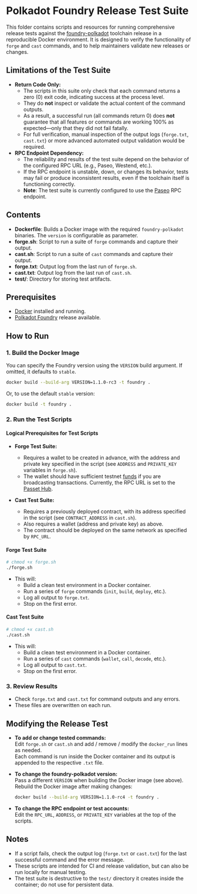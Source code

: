 # Polkadot Foundry Release Test Suite

This folder contains scripts and resources for running comprehensive release tests against the [foundry-polkadot](https://github.com/paritytech/foundry-polkadot) toolchain release in a reproducible Docker environment. It is designed to verify the functionality of `forge` and `cast` commands, and to help maintainers validate new releases or changes.

## Limitations of the Test Suite

- **Return Code Only:**
  - The scripts in this suite only check that each command returns a zero (0) exit code, indicating success at the process level.
  - They do **not** inspect or validate the actual content of the command outputs.
  - As a result, a successful run (all commands return 0) does **not** guarantee that all features or commands are working 100% as expected—only that they did not fail fatally.
  - For full verification, manual inspection of the output logs (`forge.txt`, `cast.txt`) or more advanced automated output validation would be required.
- **RPC Endpoint Dependency:**
  - The reliability and results of the test suite depend on the behavior of the configured RPC URL (e.g., Paseo, Westend, etc.).
  - If the RPC endpoint is unstable, down, or changes its behavior, tests may fail or produce inconsistent results, even if the toolchain itself is functioning correctly.
  - **Note**: The test suite is currently configured to use the [Paseo](https://testnet-passet-hub-eth-rpc.polkadot.io) RPC endpoint.

## Contents

- **Dockerfile**: Builds a Docker image with the required `foundry-polkadot` binaries. The `version` is configurable as parameter.
- **forge.sh**: Script to run a suite of `forge` commands and capture their output.
- **cast.sh**: Script to run a suite of `cast` commands and capture their output.
- **forge.txt**: Output log from the last run of `forge.sh`.
- **cast.txt**: Output log from the last run of `cast.sh`.
- **test/**: Directory for storing test artifacts.

## Prerequisites

- [Docker](https://docs.docker.com/get-docker/) installed and running.
- [Polkadot Foundry](https://github.com/paritytech/foundry-polkadot/releases/) release available.

## How to Run

### 1. Build the Docker Image

You can specify the Foundry version using the `VERSION` build argument. If omitted, it defaults to `stable`.

```sh
docker build --build-arg VERSION=1.1.0-rc3 -t foundry .
```

Or, to use the default `stable` version:

```sh
docker build -t foundry .
```

### 2. Run the Test Scripts

#### Logical Prerequisites for Test Scripts

- **Forge Test Suite:**
  - Requires a wallet to be created in advance, with the address and private key specified in the script (see `ADDRESS` and `PRIVATE_KEY` variables in `forge.sh`).
  - The wallet should have sufficient testnet [funds](https://faucet.polkadot.io/?parachain=1111) if you are broadcasting transactions. Currently, the RPC URL is set to the [Passet Hub](https://testnet-passet-hub-eth-rpc.polkadot.io).

- **Cast Test Suite:**
  - Requires a previously deployed contract, with its address specified in the script (see `CONTRACT_ADDRESS` in `cast.sh`).
  - Also requires a wallet (address and private key) as above.
  - The contract should be deployed on the same network as specified by `RPC_URL`.

#### Forge Test Suite

```sh
# chmod +x forge.sh
./forge.sh
```

- This will:
  - Build a clean test environment in a Docker container.
  - Run a series of `forge` commands (`init`, `build`, `deploy`, etc.).
  - Log all output to `forge.txt`.
  - Stop on the first error.

#### Cast Test Suite

```sh
# chmod +x cast.sh
./cast.sh
```

- This will:
  - Build a clean test environment in a Docker container.
  - Run a series of `cast` commands (`wallet`, `call`, `decode`, etc.).
  - Log all output to `cast.txt`.
  - Stop on the first error.

### 3. Review Results

- Check `forge.txt` and `cast.txt` for command outputs and any errors.
- These files are overwritten on each run.

## Modifying the Release Test

- **To add or change tested commands:**  
  Edit `forge.sh` or `cast.sh` and add / remove / modify the `docker_run` lines as needed.  
  Each command is run inside the Docker container and its output is appended to the respective `.txt` file.

- **To change the foundry-polkadot version:**  
  Pass a different `VERSION` when building the Docker image (see above).  
  Rebuild the Docker image after making changes:

  ```sh
  docker build --build-arg VERSION=1.1.0-rc4 -t foundry .
  ```

- **To change the RPC endpoint or test accounts:**  
  Edit the `RPC_URL`, `ADDRESS`, or `PRIVATE_KEY` variables at the top of the scripts.

## Notes

- If a script fails, check the output log (`forge.txt` or `cast.txt`) for the last successful command and the error message.
- These scripts are intended for CI and release validation, but can also be run locally for manual testing.
- The test suite is destructive to the `test/` directory it creates inside the container; do not use for persistent data.
